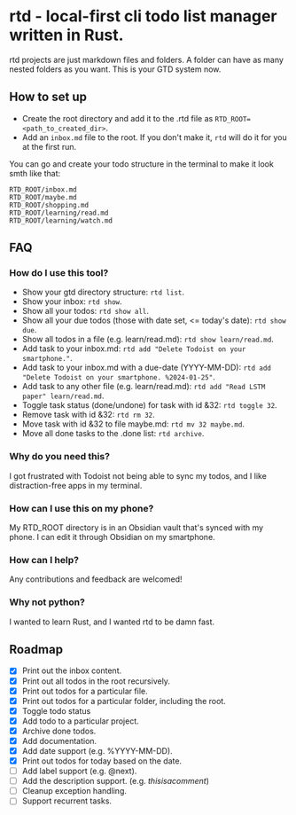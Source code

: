 # rtd - local-first cli todo list manager written in Rust.

rtd projects are just markdown files and folders. A folder can have as many nested folders as you want. This is your GTD system now.

## How to set up
* Create the root directory and add it to the .rtd file as `RTD_ROOT=<path_to_created_dir>`.
* Add an `inbox.md` file to the root. If you don't make it, `rtd` will do it for you at the first run.

You can go and create your todo structure in the terminal to make it look smth like that:
```
RTD_ROOT/inbox.md
RTD_ROOT/maybe.md
RTD_ROOT/shopping.md
RTD_ROOT/learning/read.md
RTD_ROOT/learning/watch.md
```

## FAQ

### How do I use this tool?

- Show your gtd directory structure: `rtd list`. 
- Show your inbox: `rtd show`. 
- Show all your todos: `rtd show all`. 
- Show all your due todos (those with date set, <= today's date): `rtd show due`. 
- Show all todos in a file (e.g. learn/read.md): `rtd show learn/read.md`. 
- Add task to your inbox.md: `rtd add "Delete Todoist on your smartphone."`.
- Add task to your inbox.md with a due-date (YYYY-MM-DD): `rtd add "Delete Todoist on your smartphone. %2024-01-25"`.
- Add task to any other file (e.g. learn/read.md): `rtd add "Read LSTM paper" learn/read.md`. 
- Toggle task status (done/undone) for task with id &32: `rtd toggle 32`.
- Remove task with id &32: `rtd rm 32`.
- Move task with id &32 to file maybe.md: `rtd mv 32 maybe.md`.
- Move all done tasks to the .done list: `rtd archive`.

### Why do you need this?

I got frustrated with Todoist not being able to sync my todos, and I like distraction-free apps in my terminal.

### How can I use this on my phone?

My RTD_ROOT directory is in an Obsidian vault that's synced with my phone. I can edit it through Obsidian on my smartphone.

### How can I help?

Any contributions and feedback are welcomed!

### Why not python? 

I wanted to learn Rust, and I wanted rtd to be damn fast.


## Roadmap
- [x] Print out the inbox content.
- [x] Print out all todos in the root recursively.
- [x] Print out todos for a particular file.
- [x] Print out todos for a particular folder, including the root.
- [x] Toggle todo status 
- [x] Add todo to a particular project.
- [x] Archive done todos.
- [x] Add documentation.
- [x] Add date support (e.g. %YYYY-MM-DD).
- [x] Print out todos for today based on the date.
- [ ] Add label support (e.g. @next).
- [ ] Add the description support. (e.g. $this is a comment$)
- [ ] Cleanup exception handling.
- [ ] Support recurrent tasks.
